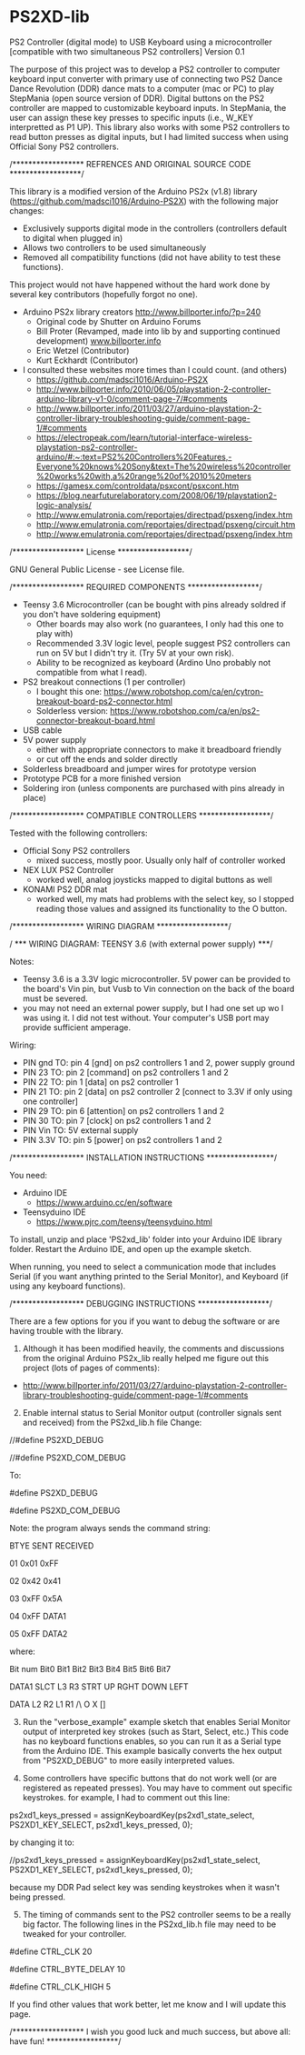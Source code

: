 # PS2XD-lib
PS2 Controller (digital mode) to USB Keyboard using a microcontroller [compatible with two simultaneous PS2 controllers]
Version 0.1

The purpose of this project was to develop a PS2 controller to computer keyboard input converter with primary use of connecting two PS2 Dance Dance Revolution (DDR) dance mats to a computer (mac or PC) to play StepMania (open source version of DDR).  Digital buttons on the  PS2 controller are mapped to customizable keyboard inputs. In StepMania, the user can assign these key presses to specific inputs (i.e., W_KEY interpretted as P1 UP). This library also works with some PS2 controllers to read button presses as digital inputs, but I had limited success when using Official Sony PS2 controllers. 

/****************** REFRENCES AND ORIGINAL SOURCE CODE ******************/

This library is a modified version of the Arduino PS2x (v1.8) library (https://github.com/madsci1016/Arduino-PS2X) with the following major changes:
- Exclusively supports digital mode in the controllers (controllers default to digital when plugged in)
- Allows two controllers to be used simultaneously
- Removed all compatibility functions (did not have ability to test these functions).

This project would not have happened without the hard work done by several key contributors (hopefully forgot no one).
- Arduino PS2x library creators http://www.billporter.info/?p=240
  - Original code by Shutter on Arduino Forums
  - Bill Proter (Revamped, made into lib by and supporting continued development) www.billporter.info
  - Eric Wetzel (Contributor)
  - Kurt Eckhardt (Contributor)
- I consulted these websites more times than I could count. (and others)
  - https://github.com/madsci1016/Arduino-PS2X
  - http://www.billporter.info/2010/06/05/playstation-2-controller-arduino-library-v1-0/comment-page-7/#comments
  - http://www.billporter.info/2011/03/27/arduino-playstation-2-controller-library-troubleshooting-guide/comment-page-1/#comments
  - https://electropeak.com/learn/tutorial-interface-wireless-playstation-ps2-controller-arduino/#:~:text=PS2%20Controllers%20Features,-Everyone%20knows%20Sony&text=The%20wireless%20controller%20works%20with,a%20range%20of%2010%20meters
  - https://gamesx.com/controldata/psxcont/psxcont.htm
  - https://blog.nearfuturelaboratory.com/2008/06/19/playstation2-logic-analysis/
  - http://www.emulatronia.com/reportajes/directpad/psxeng/index.htm
  - http://www.emulatronia.com/reportajes/directpad/psxeng/circuit.htm
  - http://www.emulatronia.com/reportajes/directpad/psxeng/index.htm 

/****************** License ******************/

GNU General Public License - see License file.

/****************** REQUIRED COMPONENTS ******************/

- Teensy 3.6 Microcontroller (can be bought with pins already soldred if you don't have soldering equipment)
  - Other boards may also work (no guarantees, I only had this one to play with)
  - Recommended 3.3V logic level, people suggest PS2 controllers can run on 5V but I didn't try it. (Try 5V at your own risk).
  - Ability to be recognized as keyboard (Ardino Uno probably not compatible from what I read).
- PS2 breakout connections (1 per controller)
  - I bought this one: https://www.robotshop.com/ca/en/cytron-breakout-board-ps2-connector.html
  - Solderless version: https://www.robotshop.com/ca/en/ps2-connector-breakout-board.html
- USB cable
- 5V power supply 
  - either with appropriate connectors to make it breadboard friendly
  - or cut off the ends and solder directly
- Solderless breadboard and jumper wires for prototype version
- Prototype PCB for a more finished version
- Soldering iron (unless components are purchased with pins already in place)

/****************** COMPATIBLE CONTROLLERS ******************/

Tested with the following controllers:
- Official Sony PS2 controllers
  - mixed success, mostly poor. Usually only half of controller worked
- NEX LUX PS2 Controller
  - worked well, analog joysticks mapped to digital buttons as well
- KONAMI PS2 DDR mat
  - worked well, my mats had problems with the select key, so I stopped reading those values and assigned its functionality to the O button.

/****************** WIRING DIAGRAM ******************/

/ *** WIRING DIAGRAM: TEENSY 3.6 (with external power supply) ***/

Notes: 
- Teensy 3.6 is a 3.3V logic microcontroller. 5V power can be provided to the board's Vin pin, but Vusb to Vin connection on the back of the board must be severed.
- you may not need an external power supply, but I had one set up wo I was using it. I did not test without. Your computer's USB port may provide sufficient amperage.

Wiring:
- PIN gnd TO: pin 4 [gnd] on ps2 controllers 1 and 2, power supply ground
- PIN 23 TO: pin 2 [command] on ps2 controllers 1 and 2
- PIN 22 TO: pin 1 [data] on ps2 controller 1
- PIN 21 TO: pin 2 [data] on ps2 controller 2 [connect to 3.3V if only using one controller]
- PIN 29 TO: pin 6 [attention] on ps2 controllers 1 and 2
- PIN 30 TO: pin 7 [clock] on ps2 controllers 1 and 2
- PIN Vin TO: 5V external supply
- PIN 3.3V TO: pin 5 [power] on ps2 controllers 1 and 2

/****************** INSTALLATION INSTRUCTIONS *****************/

You need:
- Arduino IDE
  - https://www.arduino.cc/en/software
- Teensyduino IDE 
  - https://www.pjrc.com/teensy/teensyduino.html

To install, unzip and place 'PS2xd_lib' folder into your Arduino IDE library folder.
Restart the Arduino IDE, and open up the example sketch. 

When running, you need to select a communication mode that includes Serial (if you want anything printed to the Serial Monitor), and Keyboard (if using any keyboard functions).


/****************** DEBUGGING INSTRUCTIONS ******************/

There are a few options for you if you want to debug the software or are having trouble with the library.

1. Although it has been modified heavily, the comments and discussions from the original Arduino PS2x_lib really helped me figure out this project (lots of pages of comments):
  - http://www.billporter.info/2011/03/27/arduino-playstation-2-controller-library-troubleshooting-guide/comment-page-1/#comments

2. Enable internal status to Serial Monitor output (controller signals sent and received) from the PS2xd_lib.h file
Change: 

//#define PS2XD_DEBUG

//#define PS2XD_COM_DEBUG

To:

#define PS2XD_DEBUG

#define PS2XD_COM_DEBUG


Note: the program always sends the command string: 

BTYE    SENT  RECEIVED

 01     0x01    0xFF
 
 02     0x42    0x41
 
 03     0xFF    0x5A   
 
 04     0xFF    DATA1   
 
 05     0xFF    DATA2   
 
where: 

Bit num     Bit0 Bit1 Bit2 Bit3 Bit4 Bit5 Bit6 Bit7
        
DATA1   SLCT  L3   R3  STRT UP   RGHT DOWN LEFT

DATA     L2   R2    L1  R1   /\   O    X    []

3. Run the "verbose_example" example sketch that enables Serial Monitor output of interpreted key strokes (such as Start, Select, etc.)
  This code has no keyboard functions enables, so you can run it as a Serial type from the Arduino IDE.
  This example basically converts the hex output from "PS2XD_DEBUG" to more easily interpreted values.

4. Some controllers have specific buttons that do not work well (or are registered as repeated presses). You may have to comment out specific keystrokes.
for example, I had to comment out this line:

  ps2xd1_keys_pressed = assignKeyboardKey(ps2xd1_state_select,    PS2XD1_KEY_SELECT,      ps2xd1_keys_pressed, 0);

  by changing it to:

  //ps2xd1_keys_pressed = assignKeyboardKey(ps2xd1_state_select,    PS2XD1_KEY_SELECT,      ps2xd1_keys_pressed, 0);

  because my DDR Pad select key was sending keystrokes when it wasn't being pressed.

5. The timing of commands sent to the PS2 controller seems to be a really big factor. The following lines in the PS2xd_lib.h file may need to be tweaked for your controller.

  #define CTRL_CLK        20
  
  #define CTRL_BYTE_DELAY 10
  
  #define CTRL_CLK_HIGH   5
  
  If you find other values that work better, let me know and I will update this page.


/****************** I wish you good luck and much success, but above all: have fun! ******************/
